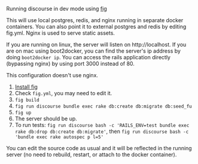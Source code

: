 Running discourse in dev mode using [fig](http://www.fig.sh/)

This will use local postgres, redis, and nginx running in separate docker containers. You can also point it to external postgres and redis by editing fig.yml. Nginx is used to serve static assets.

If you are running on linux, the server will listen on http://localhost. If you are on mac using boot2docker, you can find the server's ip address by doing `boot2docker ip`. You can access the rails application directly (bypassing nginx) by using port 3000 instead of 80.

This configuration doesn't use nginx.

1. [Install fig](http://www.fig.sh/install.html)
2. Check `fig.yml`, you may need to edit it.
3. `fig build`
4. `fig run discourse bundle exec rake db:create db:migrate db:seed_fu`
5. `fig up`
6. The server should be up.
7. To run tests: `fig run discourse bash -c 'RAILS_ENV=test bundle exec rake db:drop db:create db:migrate'`, then `fig run discourse bash -c 'bundle exec rake autospec p l=5'`

You can edit the source code as usual and it will be reflected in the running server (no need to rebuild, restart, or attach to the docker container).
